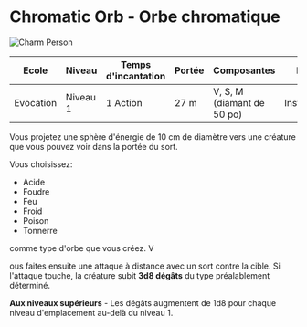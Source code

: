 # Chromatic Orb - Orbe chromatique

![Charm Person](../../_images/)

|Ecole|Niveau|Temps d'incantation|Portée|Composantes|Durée|
|-|-|-|-|-|-|
|Evocation|Niveau 1|1 Action|27 m|V, S, M (diamant de 50 po)|Instantanée|

Vous projetez une sphère d'énergie de 10 cm de diamètre vers une créature que vous pouvez voir dans la portée du sort. 

Vous choisissez:
* Acide
* Foudre
* Feu
* Froid
* Poison
* Tonnerre 

comme type d'orbe que vous créez. V

ous faites ensuite une attaque à distance avec un sort contre la cible. Si l'attaque touche, la créature subit **3d8 dégâts** du type préalablement déterminé.

**Aux niveaux supérieurs** -  Les dégâts augmentent de 1d8 pour chaque niveau d'emplacement au-delà du niveau 1.